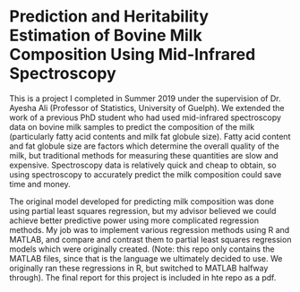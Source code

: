 # Prediction and Heritability Estimation of Bovine Milk Composition Using Mid-Infrared Spectroscopy
This is a project I completed in Summer 2019 under the supervision of Dr. Ayesha Ali (Professor of Statistics, University of Guelph). We extended the work of a previous PhD student who had used mid-infrared spectroscopy data on bovine milk samples to predict the composition of the milk (particularly fatty acid contents and milk fat globule size). Fatty acid content and fat globule size are factors which determine the overall quality of the milk, but traditional methods for measuring these quantities are slow and expensive. Spectroscopy data is relatively quick and cheap to obtain, so using spectroscopy to accurately predict the milk composition could save time and money.

The original model developed for predicting milk composition was done using partial least squares regression, but my advisor believed we could achieve better predictive power using more complicated regression methods. My job was to implement various regression methods using R and MATLAB, and compare and contrast them to partial least squares regression models which were originally created. (Note: this repo only contains the MATLAB files, since that is the language we ultimately decided to use. We originally ran these regressions in R, but switched to MATLAB halfway through). The final report for this project is included in hte repo as a pdf.
